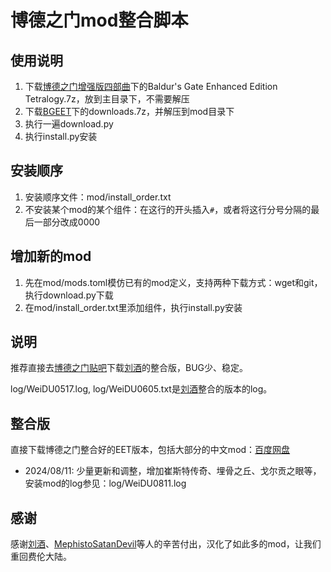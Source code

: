# 博德之门mod整合脚本

## 使用说明

1. 下载[博德之门增强版四部曲](https://pan.baidu.com/s/1fKn2NvcNV9GfXjtB5pt9xA?pwd=BEET)下的Baldur's Gate Enhanced Edition Tetralogy.7z，放到主目录下，不需要解压
2. 下载[BGEET](https://pan.baidu.com/s/1g1sckBuwaS7rKaK_n8DRGg?pwd=2pkj)下的downloads.7z，并解压到mod目录下
3. 执行一遍download.py
4. 执行install.py安装

## 安装顺序

1. 安装顺序文件：mod/install_order.txt
2. 不安装某个mod的某个组件：在这行的开头插入`#`，或者将这行分号分隔的最后一部分改成0000

## 增加新的mod

1. 先在mod/mods.toml模仿已有的mod定义，支持两种下载方式：wget和git，执行download.py下载
2. 在mod/install_order.txt里添加组件，执行install.py安装

## 说明

推荐直接去[博德之门贴吧](http://c.tieba.baidu.com/p/9085661589)下载[刘酒](https://github.com/Lzw104522773)的整合版，BUG少、稳定。

log/WeiDU0517.log, log/WeiDU0605.txt是[刘酒](https://github.com/Lzw104522773)整合的版本的log。

## 整合版

直接下载博德之门整合好的EET版本，包括大部分的中文mod：[百度网盘](https://pan.baidu.com/s/1g1sckBuwaS7rKaK_n8DRGg?pwd=2pkj)
* 2024/08/11: 少量更新和调整，增加崔斯特传奇、埋骨之丘、戈尔贡之眼等，安装mod的log参见：log/WeiDU0811.log

## 感谢

感谢[刘酒](https://github.com/Lzw104522773)、[MephistoSatanDevil](https://github.com/MephistoSatanDevil)等人的辛苦付出，汉化了如此多的mod，让我们重回费伦大陆。
